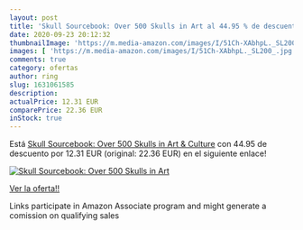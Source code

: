 ```yaml
---
layout: post
title: 'Skull Sourcebook: Over 500 Skulls in Art al 44.95 % de descuento'
date: 2020-09-23 20:12:32
thumbnailImage: 'https://m.media-amazon.com/images/I/51Ch-XAbhpL._SL200_.jpg'
images: [ 'https://m.media-amazon.com/images/I/51Ch-XAbhpL._SL200_.jpg' ]
comments: true
category: ofertas
author: ring
slug: 1631061585
description:
actualPrice: 12.31 EUR
comparePrice: 22.36 EUR
inStock: true
---
```


Está [Skull Sourcebook: Over 500 Skulls in Art & Culture](https://www.amazon.it/dp/1631061585/?tag=tolees00-21) con 44.95 de descuento por 12.31 EUR (original: 22.36 EUR) en el siguiente enlace!

[![Skull Sourcebook: Over 500 Skulls in Art](https://m.media-amazon.com/images/I/51Ch-XAbhpL._SL200_.jpg)](https://www.amazon.it/dp/1631061585/?tag=tolees00-21)

[Ver la oferta!!](https://www.amazon.it/dp/1631061585/?tag=tolees00-21)

Links participate in Amazon Associate program and might generate a comission on qualifying sales


